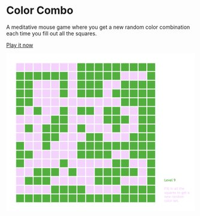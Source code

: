 # Color Combo
A meditative mouse game where you get a new random color combination each time you fill out all the squares.

[Play it now](https://carinagrode.github.io/color-combo/)

![Screenshot of the mouse game Color Combo. A green grid with some pink boxes in it.](img/color-combo.png)
